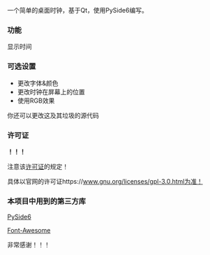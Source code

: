 一个简单的桌面时钟，基于Qt，使用PySide6编写。


### 功能

显示时间

### 可选设置

+ 更改字体&颜色
+ 更改时钟在屏幕上的位置
+ 使用RGB效果

你还可以更改这及其垃圾的源代码

### 许可证

**！！！**

注意该[许可证](/license)的规定！

具体以官网的许可证https://www.gnu.org/licenses/gpl-3.0.html为准！

### 本项目中用到的第三方库

[PySide6](https://pypi.org/project/PySide6/)

[Font-Awesome](https://github.com/FortAwesome/Font-Awesome)

非常感谢！！！